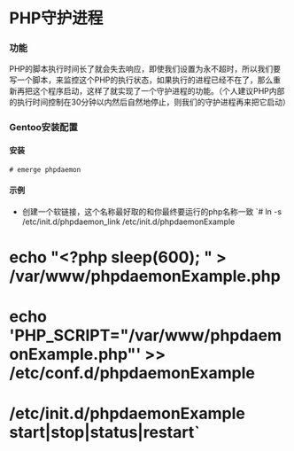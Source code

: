 PHP守护进程
=========
### 功能
PHP的脚本执行时间长了就会失去响应，即使我们设置为永不超时，所以我们要写一个脚本，来监控这个PHP的执行状态，如果执行的进程已经不在了，那么重新再把这个程序启动，这样了就实现了一个守护进程的功能。（个人建议PHP内部的执行时间控制在30分钟以内然后自然地停止，则我们的守护进程再来把它启动）
 
### Gentoo安装配置
#### 安装
`# emerge phpdaemon`
#### 示例
* 创建一个软链接，这个名称最好取的和你最终要运行的php名称一致
`# ln -s /etc/init.d/phpdaemon_link /etc/init.d/phpdaemonExample
# echo "<?php sleep(600); " > /var/www/phpdaemonExample.php 
# echo 'PHP_SCRIPT="/var/www/phpdaemonExample.php"' >> /etc/conf.d/phpdaemonExample 
# /etc/init.d/phpdaemonExample start|stop|status|restart`

